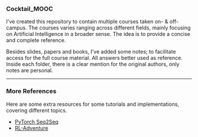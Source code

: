 ### Cocktail_MOOC

I've created this repository to contain multiple courses taken on- & off- campus. The courses varies ranging across different fields, mainly focusing on Artificial Intelligence in a broader sense.
The idea is to provide a concise and complete reference.

Besides slides, papers and books, I've added some notes; to facilitate access for the full course material. All answers better used as reference. Inside each folder, there is a clear mention for the original authors, only notes are personal.


-----
### More References

Here are some extra resources for some tutorials and implementations, covering different topics.

* [PyTorch Seq2Seq](https://github.com/bentrevett/pytorch-seq2seq)
* [RL-Adventure](https://github.com/higgsfield/RL-Adventure)
